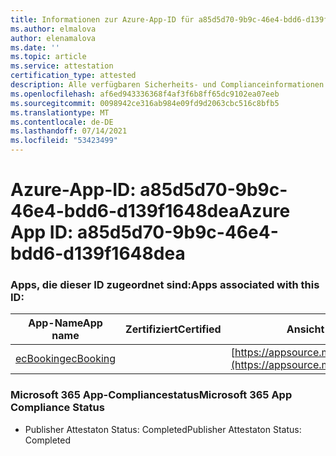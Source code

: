 ```yaml
---
title: Informationen zur Azure-App-ID für a85d5d70-9b9c-46e4-bdd6-d139f1648dea
ms.author: elmalova
author: elenamalova
ms.date: ''
ms.topic: article
ms.service: attestation
certification_type: attested
description: Alle verfügbaren Sicherheits- und Complianceinformationen für a85d5d70-9b9c-46e4-bdd6-d139f1648dea.
ms.openlocfilehash: af6ed943336368f4af3f6b8ff65dc9102ea07eeb
ms.sourcegitcommit: 0098942ce316ab984e09fd9d2063cbc516c8bfb5
ms.translationtype: MT
ms.contentlocale: de-DE
ms.lasthandoff: 07/14/2021
ms.locfileid: "53423499"
---
```

# <a name="azure-app-id-a85d5d70-9b9c-46e4-bdd6-d139f1648dea"></a><span data-ttu-id="36939-103">Azure-App-ID: a85d5d70-9b9c-46e4-bdd6-d139f1648dea</span><span class="sxs-lookup"><span data-stu-id="36939-103">Azure App ID: a85d5d70-9b9c-46e4-bdd6-d139f1648dea</span></span>


### <a name="apps-associated-with-this-id"></a><span data-ttu-id="36939-104">Apps, die dieser ID zugeordnet sind:</span><span class="sxs-lookup"><span data-stu-id="36939-104">Apps associated with this ID:</span></span>
| <span data-ttu-id="36939-105">**App-Name**</span><span class="sxs-lookup"><span data-stu-id="36939-105">**App name**</span></span> | <span data-ttu-id="36939-106">**Zertifiziert**</span><span class="sxs-lookup"><span data-stu-id="36939-106">**Certified**</span></span> | <span data-ttu-id="36939-107">**Ansicht in AppSource**</span><span class="sxs-lookup"><span data-stu-id="36939-107">**View in AppSource**</span></span> |
|-|-|-|
| [<span data-ttu-id="36939-108">ecBooking</span><span class="sxs-lookup"><span data-stu-id="36939-108">ecBooking</span></span>](https://docs.microsoft.com/en-us/microsoft-365-app-certification/forward/WA200002096) |  | [https://appsource.microsoft.com/product/office/WA200002096](https://appsource.microsoft.com/product/office/WA200002096) |

### <a name="microsoft-365-app-compliance-status"></a><span data-ttu-id="36939-109">Microsoft 365 App-Compliancestatus</span><span class="sxs-lookup"><span data-stu-id="36939-109">Microsoft 365 App Compliance Status</span></span>
- <span data-ttu-id="36939-110">Publisher Attestaton Status: Completed</span><span class="sxs-lookup"><span data-stu-id="36939-110">Publisher Attestaton Status: Completed</span></span>

